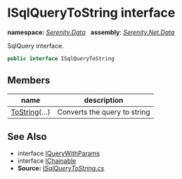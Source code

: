 # ISqlQueryToString interface
**namespace:** *[Serenity.Data](../README.md#serenity.data-namespace)*   **assembly**: *[Serenity.Net.Data](../README.md)*

SqlQuery interface.

```csharp
public interface ISqlQueryToString
```

## Members

| name | description |
| --- | --- |
| [ToString](ISqlQueryToString/ToString.md)(…) | Converts the query to string |

## See Also

* interface [IQueryWithParams](IQueryWithParams.md)
* interface [IChainable](../Serenity/IChainable.md)
* **Source:** *[ISqlQueryToString.cs](https://github.com/serenity-is/Serenity/blob/master/src/Serenity.Net.Data/QueryModel/ISqlQueryToString.cs)*